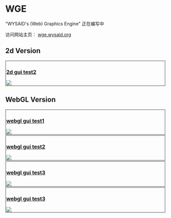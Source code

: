 # WGE #
"WYSAID's (Web) Graphics Engine" 正在编写中

访问网站主页： <a href="http://wge.wysaid.org" target="_blank">wge.wysaid.org</a>

## 2d Version ##

<div style="border:groove">
<h3><a href="http://wge.wysaid.org/2d/gui_test/gui_test2.html" target="_blank">2d gui test2</a></h3>
<img src="http://wge.wysaid.org/screenshots/2d_gui_test2.jpg">
</div>

## WebGL Version ##
<div style="border:groove">
<h3><a href="http://wge.wysaid.org/webgl/simple_demos/gui_test.html" target="_blank">webgl gui test1</a></h3>
<img src="http://wge.wysaid.org/screenshots/webgl_gui_test1.jpg">
</div>

<div style="border:groove">
<h3><a href="http://wge.wysaid.org/webgl/simple_demos/gui_test2.html" target="_blank">webgl gui test2</a></h3>
<img src="http://wge.wysaid.org/screenshots/webgl_gui_test2.jpg">
</div>

<div style="border:groove">
<h3><a href="http://wge.wysaid.org/webgl/simple_demos/gui_test3.html" target="_blank">webgl gui test3</a></h3>
<img src="http://wge.wysaid.org/screenshots/webgl_gui_test3.jpg">
</div>

<div style="border:groove">
<h3><a href="http://wge.wysaid.org/webgl/simple_demos/gui_test4.html" target="_blank">webgl gui test3</a></h3>
<img src="http://wge.wysaid.org/screenshots/webgl_gui_test4.jpg">
</div>